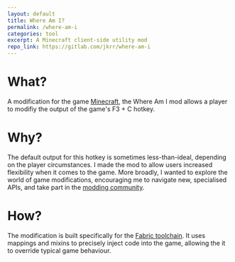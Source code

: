 ```yaml
---
layout: default
title: Where Am I?
permalink: /where-am-i
categories: tool
excerpt: A Minecraft client-side utility mod
repo_link: https://gitlab.com/jkrr/where-am-i
---
```


# What?
A modification for the game [Minecraft](https://www.minecraft.net/en-us), the Where Am I mod allows a player to modifiy the output of the game's F3 + C hotkey.

# Why?
The default output for this hotkey is sometimes less-than-ideal, depending on the player circumstances. I made the mod to allow users increased flexibility when it comes to the game. More broadly, I wanted to explore the world of game modifications, encouraging me to navigate new, specialised APIs, and take part in the [modding community](https://modrinth.com/mod/where-am-i).

# How?
The modification is built specifically for the [Fabric toolchain](https://fabricmc.net/). It uses mappings and mixins to precisely inject code into the game, allowing the it to override typical game behaviour.
